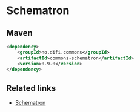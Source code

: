 # Schematron

## Maven

```xml
<dependency>
	<groupId>no.difi.commons</groupId>
	<artifactId>commons-schematron</artifactId>
	<version>0.9.0</version>
</dependency>
```

## Related links

* [Schematron](http://www.schematron.com/)